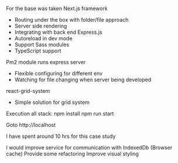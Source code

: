 For the base was taken Next.js framework
- Routing under the box with folder/file approach
- Server side rendering
- Integrating with back end Express.js
- Autoreload in dev mode
- Support Sass modules
- TypeScript support

Pm2 module runs express server
- Flexible configuring for different env
- Watching for file changing when server being developed

react-grid-system
- Simple solution for grid system


Execution all stack:
npm install
npm run start

Goto http://localhost

I have spent around 10 hrs for this case study

I would improve service for communication with IndexedDb (Browser cache)
Provide some refactoring
Improve visual styling